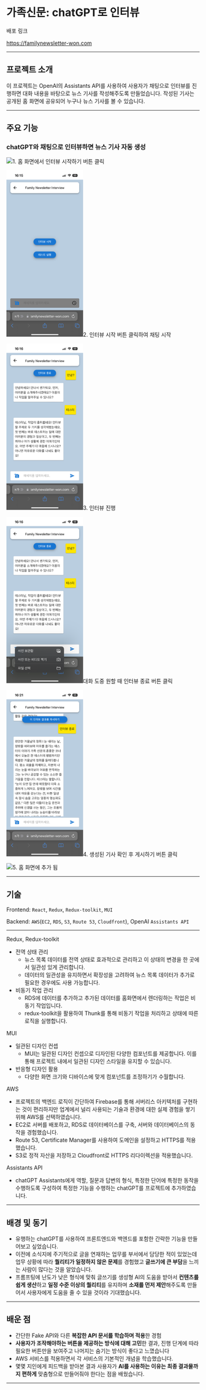 # 가족신문: chatGPT로 인터뷰

배포 링크

https://familynewsletter-won.com

---

## 프로젝트 소개

이 프로젝트는 OpenAI의 Assistants API를 사용하여 사용자가 채팅으로 인터뷰를 진행하면 대화 내용을 바탕으로 뉴스 기사를 작성해주도록 만들었습니다. 작성된 기사는 공개된 홈 화면에 공유되어 누구나 뉴스 기사를 볼 수 있습니다.

---

## 주요 기능

### chatGPT와 채팅으로 인터뷰하면 뉴스 기사 자동 생성

<img src="src\assets\1홈화면.PNG" width="200px"/>1. 홈 화면에서 인터뷰 시작하기 버튼 클릭

<img src="src\assets\2채팅화면 시작.PNG" width="200px" />2. 인터뷰 시작 버튼 클릭하여 채팅 시작

<img src="src\assets\3채팅화면 대화 중.PNG" width="200px" />3. 인터뷰 진행

<img src="src\assets\4채팅화면 사진첨부.PNG" width="200px" />대화 도중 원할 때 인터뷰 종료 버튼 클릭

<img src="src\assets\5채팅화면 뉴스 생성.PNG" width="200px" />4. 생성된 기사 확인 후 게시하기 버튼 클릭

<img src="src\assets\6홈화면움직임.gif" width="200px" />5. 홈 화면에 추가 됨

---

## 기술

Frontend: `React`, `Redux`, `Redux-toolkit`, `MUI`

Backend: `AWS`(`EC2`, `RDS`, `S3`, `Route 53`, `Cloudfront`), OpenAI `Assistants API`

---

Redux, Redux-toolkit

- 전역 상태 관리
  - 뉴스 목록 데이터를 전역 상태로 효과적으로 관리하고 이 상태의 변경을 한 곳에서 일관성 있게 관리합니다.
  - 데이터의 일관성을 유지하면서 확장성을 고려하여 뉴스 목록 데이터가 추가로 필요한 경우에도 사용 가능합니다.
- 비동기 작업 관리
  - RDS에 데이터를 추가하고 추가된 데이터를 홈화면에서 렌더링하는 작업은 비동기 작업입니다.
  - redux-toolkit을 활용하여 Thunk를 통해 비동기 작업을 처리하고 상태에 따른 로직을 실행합니다.

MUI

- 일관된 디자인 컨셉
  - MUI는 일관된 디자인 컨셉으로 디자인된 다양한 컴포넌트를 제공합니다. 이를 통해 프로젝트 내에서 일관된 디자인 스타일을 유지할 수 있습니다.
- 반응형 디자인 활용
  - 다양한 화면 크기와 디바이스에 맞게 컴포넌트를 조정하기가 수월합니다.

AWS

- 프로젝트의 백엔드 로직이 간단하여 Firebase를 통해 서버리스 아키텍처를 구현하는 것이 편리하지만 업계에서 널리 사용되는 기술과 환경에 대한 실제 경험을 쌓기 위해 AWS를 선택하였습니다.
- EC2로 서버를 배포하고, RDS로 데이터베이스를 구축, 서버와 데이터베이스의 동작을 경험했습니다.
- Route 53, Certificate Manager를 사용하여 도메인을 설정하고 HTTPS를 적용했습니다.
- S3로 정적 자산을 저장하고 Cloudfront로 HTTPS 리다이렉션을 적용했습니다.

Assistants API

- chatGPT Assistants에게 역할, 질문과 답변의 형식, 특정한 단어에 특정한 동작을 수행하도록 구성하여 특정한 기능을 수행하는 chatGPT를 프로젝트에 추가하였습니다.

---

## 배경 및 동기

- 유행하는 chatGPT를 사용하여 프론트엔드와 백엔드를 포함한 간략한 기능을 만들어보고 싶었습니다.
- 이전에 소식지에 주기적으로 글을 연재하는 업무를 부서에서 담당한 적이 있었는데 업무 상황에 따라 **퀄리티가 일정하지 않은 문제**를 경험했고 **글쓰기에 큰 부담**을 느끼는 사람이 많다는 것을 알았습니다.
- 프롬프팅에 난도가 낮은 형식에 맞춰 글쓰기를 생성형 AI의 도움을 받아서 **컨텐츠를 쉽게 생산**하고 **일정 수준 이상의 퀄리티**를 유지하며 **소재를 먼저 제안**해주도록 만들어서 사용자에게 도움을 줄 수 있을 것이라 기대했습니다.

---

## 배운 점

- 간단한 Fake API와 다른 **복잡한 API 문서를 학습하며 적용**한 경험
- **사용자가 조작해야하는 버튼을 제공하는 방식에 대해 고민**한 결과, 진행 단계에 따라 필요한 버튼만을 보여주고 나머지는 숨기는 방식이 좋다고 느꼈습니다
- AWS 서비스를 적용하면서 각 서비스의 기본적인 개념을 학습했습니다.
- 몇몇 지인에게 피드백을 받아본 결과 사용자가 **AI를 사용하는 이유는 최종 결과물까지 편하게** 맞춤형으로 만들어줘야 한다는 점을 배웠습니다.

---
